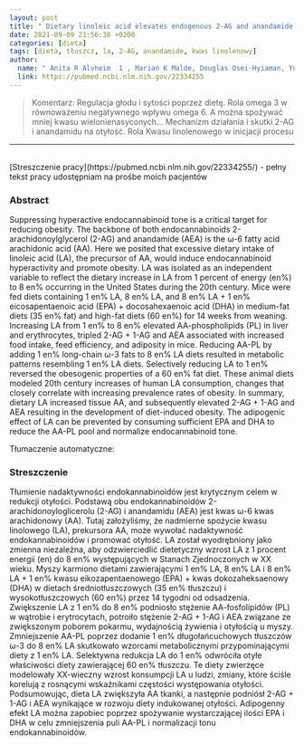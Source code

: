 ```yaml
---
layout: post
title: " Dietary linoleic acid elevates endogenous 2-AG and anandamide and induces obesity "
date: 2021-09-09 21:56:38 +0200
categories: [dieta]
tags: [dieta, tłuszcz, la, 2-AG, anandamide, kwas linolenowy]
author:
  name: " Anita R Alvheim  1 , Marian K Malde, Douglas Osei-Hyiaman, Yu Hong Lin, Robert J Pawlosky, Lise Madsen, Karsten Kristiansen, Livar Frøyland, Joseph R Hibbeln "
  link: https://pubmed.ncbi.nlm.nih.gov/22334255
---
```

> Komentarz: Regulacja głodu i sytości poprzez dietę. Rola omega 3 w równoważeniu negatywnego wpływu omega 6. A można spożywać mniej kwasu wielonienasyconych...
> Mechanizm działania i skutki 2-AG i anandamidu na otyłość. Rola Kwasu linolenowego w inicjacji procesu

<hr>
<br>
[Streszczenie pracy](https://pubmed.ncbi.nlm.nih.gov/22334255/) - pełny tekst pracy udostępniam na prośbe moich pacjentów


### Abstract
Suppressing hyperactive endocannabinoid tone is a critical target for reducing obesity. The backbone of both endocannabinoids 2-arachidonoylglycerol (2-AG) and anandamide (AEA) is the ω-6 fatty acid arachidonic acid (AA). Here we posited that excessive dietary intake of linoleic acid (LA), the precursor of AA, would induce endocannabinoid hyperactivity and promote obesity. LA was isolated as an independent variable to reflect the dietary increase in LA from 1 percent of energy (en%) to 8 en% occurring in the United States during the 20th century. Mice were fed diets containing 1 en% LA, 8 en% LA, and 8 en% LA + 1 en% eicosapentaenoic acid (EPA) + docosahexaenoic acid (DHA) in medium-fat diets (35 en% fat) and high-fat diets (60 en%) for 14 weeks from weaning. Increasing LA from 1 en% to 8 en% elevated AA-phospholipids (PL) in liver and erythrocytes, tripled 2-AG + 1-AG and AEA associated with increased food intake, feed efficiency, and adiposity in mice. Reducing AA-PL by adding 1 en% long-chain ω-3 fats to 8 en% LA diets resulted in metabolic patterns resembling 1 en% LA diets. Selectively reducing LA to 1 en% reversed the obesogenic properties of a 60 en% fat diet. These animal diets modeled 20th century increases of human LA consumption, changes that closely correlate with increasing prevalence rates of obesity. In summary, dietary LA increased tissue AA, and subsequently elevated 2-AG + 1-AG and AEA resulting in the development of diet-induced obesity. The adipogenic effect of LA can be prevented by consuming sufficient EPA and DHA to reduce the AA-PL pool and normalize endocannabinoid tone. 


Tłumaczenie automatyczne:
### Streszczenie
Tłumienie nadaktywności endokannabinoidów jest krytycznym celem w redukcji otyłości. Podstawą obu endokannabinoidów 2-arachidonoyloglicerolu (2-AG) i anandamidu (AEA) jest kwas ω-6 kwas arachidonowy (AA). Tutaj założyliśmy, że nadmierne spożycie kwasu linolowego (LA), prekursora AA, może wywołać nadaktywność endokannabinoidów i promować otyłość. LA został wyodrębniony jako zmienna niezależna, aby odzwierciedlić dietetyczny wzrost LA z 1 procent energii (en) do 8 en% występujących w Stanach Zjednoczonych w XX wieku. Myszy karmiono dietami zawierającymi 1 en% LA, 8 en% LA i 8 en% LA + 1 en% kwasu eikozapentaenowego (EPA) + kwas dokozaheksaenowy (DHA) w dietach średniotłuszczowych (35 en% tłuszczu) i wysokotłuszczowych (60 en%) przez 14 tygodni od odsadzenia. Zwiększenie LA z 1 en% do 8 en% podniosło stężenie AA-fosfolipidów (PL) w wątrobie i erytrocytach, potroiło stężenie 2-AG + 1-AG i AEA związane ze zwiększonym poborem pokarmu, wydajnością żywienia i otyłością u myszy. Zmniejszenie AA-PL poprzez dodanie 1 en% długołańcuchowych tłuszczów ω-3 do 8 en% LA skutkowało wzorcami metabolicznymi przypominającymi diety z 1 en% LA. Selektywna redukcja LA do 1 en% odwróciła otyłe właściwości diety zawierającej 60 en% tłuszczu. Te diety zwierzęce modelowały XX-wieczny wzrost konsumpcji LA u ludzi, zmiany, które ściśle korelują z rosnącymi wskaźnikami częstości występowania otyłości. Podsumowując, dieta LA zwiększyła AA tkanki, a następnie podniósł 2-AG + 1-AG i AEA wynikające w rozwoju diety indukowanej otyłości. Adipogenny efekt LA można zapobiec poprzez spożywanie wystarczającej ilości EPA i DHA w celu zmniejszenia puli AA-PL i normalizacji tonu endokannabinoidów. 
